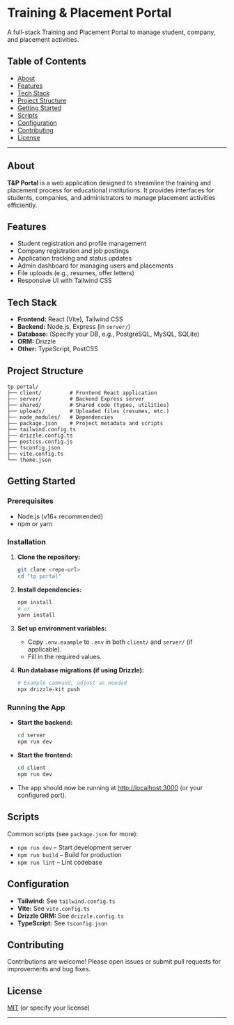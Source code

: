 # Training & Placement Portal

A full-stack Training and Placement Portal to manage student, company, and placement activities.

## Table of Contents

- [About](#about)
- [Features](#features)
- [Tech Stack](#tech-stack)
- [Project Structure](#project-structure)
- [Getting Started](#getting-started)
- [Scripts](#scripts)
- [Configuration](#configuration)
- [Contributing](#contributing)
- [License](#license)

---

## About

**T&P Portal** is a web application designed to streamline the training and placement process for educational institutions. It provides interfaces for students, companies, and administrators to manage placement activities efficiently.

## Features

- Student registration and profile management
- Company registration and job postings
- Application tracking and status updates
- Admin dashboard for managing users and placements
- File uploads (e.g., resumes, offer letters)
- Responsive UI with Tailwind CSS

## Tech Stack

- **Frontend:** React (Vite), Tailwind CSS
- **Backend:** Node.js, Express (in `server/`)
- **Database:** (Specify your DB, e.g., PostgreSQL, MySQL, SQLite)
- **ORM:** Drizzle
- **Other:** TypeScript, PostCSS

## Project Structure

```
tp portal/
├── client/         # Frontend React application
├── server/         # Backend Express server
├── shared/         # Shared code (types, utilities)
├── uploads/        # Uploaded files (resumes, etc.)
├── node_modules/   # Dependencies
├── package.json    # Project metadata and scripts
├── tailwind.config.ts
├── drizzle.config.ts
├── postcss.config.js
├── tsconfig.json
├── vite.config.ts
└── theme.json
```

## Getting Started

### Prerequisites

- Node.js (v16+ recommended)
- npm or yarn

### Installation

1. **Clone the repository:**
   ```bash
   git clone <repo-url>
   cd "tp portal"
   ```

2. **Install dependencies:**
   ```bash
   npm install
   # or
   yarn install
   ```

3. **Set up environment variables:**
   - Copy `.env.example` to `.env` in both `client/` and `server/` (if applicable).
   - Fill in the required values.

4. **Run database migrations (if using Drizzle):**
   ```bash
   # Example command, adjust as needed
   npx drizzle-kit push
   ```

### Running the App

- **Start the backend:**
  ```bash
  cd server
  npm run dev
  ```

- **Start the frontend:**
  ```bash
  cd client
  npm run dev
  ```

- The app should now be running at [http://localhost:3000](http://localhost:3000) (or your configured port).

## Scripts

Common scripts (see `package.json` for more):

- `npm run dev` – Start development server
- `npm run build` – Build for production
- `npm run lint` – Lint codebase

## Configuration

- **Tailwind:** See `tailwind.config.ts`
- **Vite:** See `vite.config.ts`
- **Drizzle ORM:** See `drizzle.config.ts`
- **TypeScript:** See `tsconfig.json`

## Contributing

Contributions are welcome! Please open issues or submit pull requests for improvements and bug fixes.

## License

[MIT](LICENSE) (or specify your license)

---

